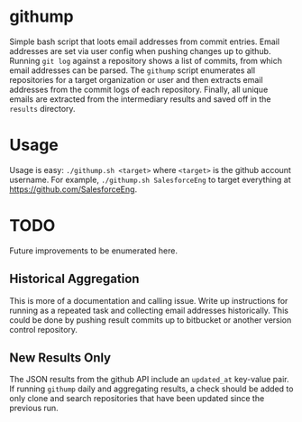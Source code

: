 # githump

Simple bash script that loots email addresses from commit entries.  Email addresses are set via user config when pushing changes up to github.  Running `git log` against a repository shows a list of commits, from which email addresses can be parsed.  The `githump` script enumerates all repositories for a target organization or user and then extracts email addresses from the commit logs of each repository.  Finally, all unique emails are extracted from the intermediary results and saved off in the `results` directory.

# Usage

Usage is easy:  `./githump.sh <target>` where `<target>` is the github account username.  For example, `./githump.sh SalesforceEng` to target everything at https://github.com/SalesforceEng.

# TODO

Future improvements to be enumerated here.

## Historical Aggregation

This is more of a documentation and calling issue.  Write up instructions for running as a repeated task and collecting email addresses historically.  This could be done by pushing result commits up to bitbucket or another version control repository.

## New Results Only

The JSON results from the github API include an `updated_at` key-value pair.  If running `githump` daily and aggregating results, a check should be added to only clone and search repositories that have been updated since the previous run.

